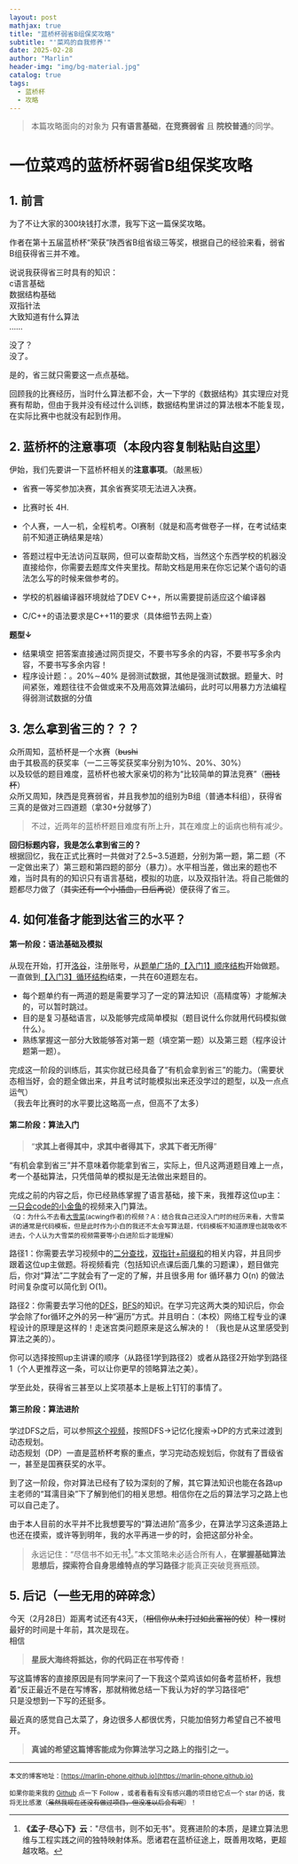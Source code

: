 ```yaml
---
layout: post
mathjax: true
title: "蓝桥杯弱省B组保奖攻略"
subtitle: "'菜鸡的自我修养'"
date: 2025-02-28
author: "Marlin"
header-img: "img/bg-material.jpg"
catalog: true
tags:
  - 蓝桥杯
  - 攻略
---
```

> 本篇攻略面向的对象为 **只有语言基础**，**在竞赛弱省** 且 **院校普通**的同学。

# 一位菜鸡的蓝桥杯弱省B组保奖攻略  

## 1. 前言  
为了不让大家的300块钱打水漂，我写下这一篇保奖攻略。  

作者在第十五届蓝桥杯“荣获”陕西省B组省级三等奖，根据自己的经验来看，弱省B组获得省三并不难。  

说说我获得省三时具有的知识：  
c语言基础  
数据结构基础  
双指针法  
大致知道有什么算法  
……

没了？  
没了。  

是的，省三就只需要这一点点基础。

回顾我的比赛经历，当时什么算法都不会，大一下学的《数据结构》其实理应对竞赛有帮助，但由于我并没有经过什么训练，数据结构里讲过的算法根本不能复现，在实际比赛中也就没有起到作用。

## 2. 蓝桥杯的注意事项（本段内容复制粘贴自[这里](https://mp.weixin.qq.com/s?__biz=Mzk0ODU0MzE0NA==&mid=2247485200&idx=1&sn=2acf2998c8dbf41ae4226cb3af71ffce&chksm=c22ac423e39ba990b7d9b447e0c75085f59018b06f90dc746cd3621de5cb90dbef6a6910103c#rd:~:text=%E4%BC%8A%E5%A7%8B%EF%BC%8C%E6%88%91%E4%BB%AC%E5%85%88%E8%A6%81%E8%AE%B2%E4%B8%80%E4%B8%8B%E8%93%9D%E6%A1%A5%E6%9D%AF%E7%9B%B8%E5%85%B3%E7%9A%84%E6%B3%A8%E6%84%8F%E4%BA%8B%E9%A1%B9%E3%80%82%EF%BC%88%E6%95%B2%E9%BB%91%E6%9D%BF%EF%BC%89)）
伊始，我们先要讲一下蓝桥杯相关的**注意事项**。（敲黑板）

- 省赛一等奖参加决赛，其余省赛奖项无法进入决赛。  
- 比赛时长 4H.
- 个人赛，一人一机，全程机考。OI赛制（就是和高考做卷子一样，在考试结束前不知道正确结果是啥）

- 答题过程中无法访问互联网，但可以查帮助文档，当然这个东西学校的机器没直接给你，你需要去题库文件夹里找。帮助文档是用来在你忘记某个语句的语法怎么写的时候来做参考的。

- 学校的机器编译器环境就给了DEV C++，所以需要提前适应这个编译器

- C/C++的语法要求是C++11的要求（具体细节去网上查）

**题型↓**  
- 结果填空 把答案直接通过网页提交，不要书写多余的内容，不要书写多余内容，不要书写多余内容！  
- 程序设计题：。20%∼40% 是弱测试数据，其他是强测试数据。题量大、时间紧张，难题往往不会做或来不及用高效算法编码，此时可以用暴力方法编程得弱测试数据的分值

## 3. 怎么拿到省三的？？？
众所周知，蓝桥杯是一个水赛（~~bushi~~  
由于其极高的获奖率（一二三等奖获奖率分别为10%、20%、30%）  
以及较低的题目难度，蓝桥杯也被大家亲切的称为“比较简单的算法竞赛”（~~圈钱杯~~）  
众所又周知，陕西是竞赛弱省，并且我参加的组别为B组（普通本科组），获得省三真的是做对三四道题（拿30+分就够了） 
> 不过，近两年的蓝桥杯题目难度有所上升，其在难度上的诟病也稍有减少。

**回归标题内容，我是怎么拿到省三的？**  
根据回忆，我在正式比赛时一共做对了2.5~3.5道题，分别为第一题，第二题（不一定做出来了）第三题和第四题的部分（暴力）。水平相当差，做出来的题也不难，当时具有的的知识只有语言基础，模拟的功底，以及双指针法。将自己能做的题都尽力做了（~~其实还有一个小插曲，日后再说~~）便获得了省三。  

## 4. 如何准备才能到达省三的水平？
#### 第一阶段：语法基础及模拟  
从现在开始，打开[洛谷](https://luogu.com.cn)，注册账号，从[题单广场](https://www.luogu.com.cn/training/list)的[【入门1】顺序结构](https://www.luogu.com.cn/training/100#problems)开始做题。一直做到[【入门3】循环结构](https://www.luogu.com.cn/training/102#problems)结束，一共在60道题左右。  
- 每个题单约有一两道的题是需要学习了一定的算法知识（高精度等）才能解决的，可以暂时跳过。
- 目的是复习基础语言，以及能够完成简单模拟（题目说什么你就用代码模拟做什么）。
- 熟练掌握这一部分大致能够答对第一题（填空第一题）以及第三题（程序设计题第一题）。  

完成这一阶段的训练后，其实你就已经具备了“有机会拿到省三”的能力。（需要状态相当好，会的题全做出来，并且考试时能模拟出来还没学过的题型，以及一点点运气）  
（我去年比赛时的水平要比这略高一点，但高不了太多）
#### 第二阶段：算法入门  
> “**求其上者得其中，求其中者得其下，求其下者无所得**​”  

“有机会拿到省三”并不意味着你能拿到省三，实际上，但凡这两道题目难上一点，考一个基础算法，只凭借简单的模拟是无法做出来题目的。

完成之前的内容之后，你已经熟练掌握了语言基础，接下来，我推荐这位up主：[一只会code的小金鱼](https://space.bilibili.com/267888512)的视频来入门算法。  
<sub>（Q：为什么不去看[大雪菜](https://space.bilibili.com/7836741?spm_id_from=333.337.0.0)(acwing作者)的视频？A：结合我自己还没入门时的经历来看，大雪菜讲的通常是代码模板，但是此时作为小白的我还不太会写算法题，代码模板不知道原理也就吸收不进去，个人认为大雪菜的视频需要等小白进阶后才能理解）</sub>    

路径1：你需要去学习视频中的[二分查找](https://www.bilibili.com/video/BV1fA411z7ru?spm_id_from=333.788.videopod.sections&vd_source=b363ba479ad981c179df7af9c89d57db)，[双指针+前缀和](https://www.bilibili.com/video/BV1rv4y1s7dJ?spm_id_from=333.788.videopod.sections&vd_source=b363ba479ad981c179df7af9c89d57db)的相关内容，并且同步跟着这位up主做题。将视频看完（包括知识点课后面几集的习题课），题目做完后，你对“算法”二字就会有了一定的了解，并且很多用 for 循环暴力 O(n) 的做法时间复杂度可以简化到 O(1)。  

路径2：你需要去学习他的[DFS](https://www.bilibili.com/video/BV1S24y1p7iH?spm_id_from=333.788.videopod.sections&vd_source=b363ba479ad981c179df7af9c89d57db)，[BFS](https://www.bilibili.com/video/BV1aY411k7DB?spm_id_from=333.788.videopod.sections&vd_source=b363ba479ad981c179df7af9c89d57db)的知识。在学习完这两大类的知识后，你会学会除了for循环之外的另一种“遍历”方式。并且明白：（本校）网络工程专业的课程设计的原理是这样的！走迷宫类问题原来是这么解决的！（我也是从这里感受到算法之美的）。

你可以选择按照up主讲课的顺序（从路径1学到路径2）或者从路径2开始学到路径1（个人更推荐这一条，可以让你更早的领略算法之美）。


学至此处，获得省三甚至以上奖项基本上是板上钉钉的事情了。  

#### 第三阶段：算法进阶
学过DFS之后，可以参照[这个视频](https://www.bilibili.com/video/BV1Xj411K7oF/?spm_id_from=333.337.search-card.all.click&vd_source=b363ba479ad981c179df7af9c89d57db)，按照DFS->记忆化搜索->DP的方式来过渡到动态规划。  
动态规划（DP）一直是蓝桥杯考察的重点，学习完动态规划后，你就有了晋级省一，甚至是国赛获奖的水平。

到了这一阶段，你对算法已经有了较为深刻的了解，其它算法知识也能在各路up主老师的“耳濡目染”下了解到他们的相关思想。相信你在之后的算法学习之路上也可以自己走了。

由于本人目前的水平并不比我想要写的“算法进阶”高多少，在算法学习这条道路上也还在摸索，或许等到明年，我的水平再进一步的时，会把这部分补全。

> ​永远记住：“尽信书不如无书[^1]。”本文策略未必适合所有人，**在掌握基础算法思想后，探索符合自身思维特点的学习路径**才能真正突破竞赛瓶颈。

## 5. 后记（一些无用的碎碎念）
今天（2月28日）距离考试还有43天，（~~相信你从未打过如此富裕的仗~~）种一棵树最好的时间是十年前，其次是现在。  
相信
>**星辰大海终将抵达，你的代码正在书写传奇**！​   

写这篇博客的直接原因是有同学来问了一下我这个菜鸡该如何备考蓝桥杯，我想着“反正最近不是在写博客，那就稍微总结一下我认为好的学习路径吧”  
只是没想到一下写的还挺多。  

最近真的感觉自己太菜了，身边很多人都很优秀，只能加倍努力希望自己不被甩开。

> **真诚的希望这篇博客能成为你算法学习之路上的指引之一。**

[^1]:**​《孟子·尽心下》云**："尽信书，则不如无书"。竞赛进阶的本质，是建立算法思维与工程实践之间的独特映射体系。愿诸君在蓝桥征途上，既善用攻略，更超越攻略。


---
<sub>本文的博客地址：[https://marlin-phone.github.io](https://marlin-phone.github.io)</sub>  

<sup>如果你能来我的 [Github](https://github.com/Marlin-Phone) 点一下 Follow ，或者看看有没有感兴趣的项目给它点一个 star 的话，我将无比感激（~~虽然我现在还没有做过项目，但没准以后会有呢~~）！</sup>  
